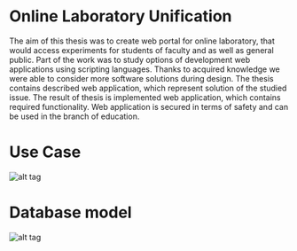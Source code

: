# Online Laboratory Unification
The aim of this thesis was to create web portal for online laboratory, that would access
experiments for students of faculty and as well as general public. Part of the work was
to study options of development web applications using scripting languages. Thanks to
acquired knowledge we were able to consider more software solutions during design. The
thesis contains described web application, which represent solution of the studied issue.
The result of thesis is implemented web application, which contains required functionality.
Web application is secured in terms of safety and can be used in the branch of education.


# Use Case

![alt tag](http://showcase.stranovsky.sk/github/usecase.png)

# Database model
![alt tag](http://showcase.stranovsky.sk/github/database_model.png)